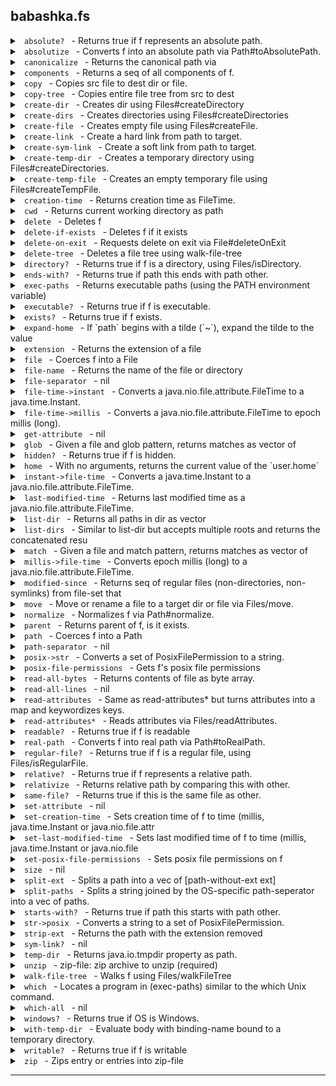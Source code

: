 ## babashka.fs
<details>


<summary><code> absolute? </code>  -  Returns true if f represents an absolute path. </summary>


### `absolute?`
> <code>[f]</code><br>

Returns true if f represents an absolute path.

[Source](null/blob/master/src/babashka/fs.cljc#L103-L105)
</details>


<details>


<summary><code> absolutize </code>  -  Converts f into an absolute path via Path#toAbsolutePath. </summary>


### `absolutize`
> <code>[f]</code><br>

Converts f into an absolute path via Path#toAbsolutePath.

[Source](null/blob/master/src/babashka/fs.cljc#L138-L140)
</details>


<details>


<summary><code> canonicalize </code>  -  Returns the canonical path via </summary>


### `canonicalize`
> <code>[f]</code><br>
> <code>[f {:keys [:nofollow-links]}]</code><br>

Returns the canonical path via
  java.io.File#getCanonicalPath. If :nofollow-links is set, then it
  will fall back on absolutize + normalize. This function can be used
  as an alternative to real-path which requires files to exist.

[Source](null/blob/master/src/babashka/fs.cljc#L152-L161)
</details>


<details>


<summary><code> components </code>  -  Returns a seq of all components of f. </summary>


### `components`
> <code>[f]</code><br>

Returns a seq of all components of f.

[Source](null/blob/master/src/babashka/fs.cljc#L133-L136)
</details>


<details>


<summary><code> copy </code>  -  Copies src file to dest dir or file. </summary>


### `copy`
> <code>[src dest]</code><br>
> <code>[src dest {:keys [:replace-existing :copy-attributes :nofollow-links]}]</code><br>

Copies src file to dest dir or file.
  Options:
  - :replace-existing
  - :copy-attributes
  - :nofollow-links (used to determine to copy symbolic link itself or not).

[Source](null/blob/master/src/babashka/fs.cljc#L342-L358)
</details>


<details>


<summary><code> copy-tree </code>  -  Copies entire file tree from src to dest </summary>


### `copy-tree`
> <code>[src dest]</code><br>
> <code>[src dest {:keys [:replace-existing :copy-attributes :nofollow-links], :as opts}]</code><br>

Copies entire file tree from src to dest. Creates dest if needed
  using create-dirs, passing it the :posix-file-permissions
  option. Supports same options as copy.

[Source](null/blob/master/src/babashka/fs.cljc#L405-L443)
</details>


<details>


<summary><code> create-dir </code>  -  Creates dir using Files#createDirectory </summary>


### `create-dir`
> <code>[path]</code><br>
> <code>[path {:keys [:posix-file-permissions]}]</code><br>

Creates dir using Files#createDirectory. Does not create parents.

[Source](null/blob/master/src/babashka/fs.cljc#L391-L397)
</details>


<details>


<summary><code> create-dirs </code>  -  Creates directories using Files#createDirectories </summary>


### `create-dirs`
> <code>[path]</code><br>
> <code>[path {:keys [:posix-file-permissions]}]</code><br>

Creates directories using Files#createDirectories. Also creates parents if needed.

[Source](null/blob/master/src/babashka/fs.cljc#L399-L403)
</details>


<details>


<summary><code> create-file </code>  -  Creates empty file using Files#createFile. </summary>


### `create-file`
> <code>[path]</code><br>
> <code>[path {:keys [:posix-file-permissions]}]</code><br>

Creates empty file using Files#createFile.

[Source](null/blob/master/src/babashka/fs.cljc#L546-L552)
</details>


<details>


<summary><code> create-link </code>  -  Create a hard link from path to target. </summary>


### `create-link`
> <code>[path target]</code><br>

Create a hard link from path to target.

[Source](null/blob/master/src/babashka/fs.cljc#L510-L515)
</details>


<details>


<summary><code> create-sym-link </code>  -  Create a soft link from path to target. </summary>


### `create-sym-link`
> <code>[path target]</code><br>

Create a soft link from path to target.

[Source](null/blob/master/src/babashka/fs.cljc#L502-L508)
</details>


<details>


<summary><code> create-temp-dir </code>  -  Creates a temporary directory using Files#createDirectories. </summary>


### `create-temp-dir`
> <code>[]</code><br>
> <code>[{:keys [:prefix :path :posix-file-permissions]}]</code><br>

Creates a temporary directory using Files#createDirectories.

  (create-temp-dir): creates temp dir with random prefix.
  (create-temp-dir {:keys [:prefix :path :posix-file-permissions]}):

  create temp dir in path with prefix. If prefix is not provided, a random one
  is generated. If path is not provided, the directory is created as if called with (create-temp-dir). The :posix-file-permissions option is a string like "rwx------".

[Source](null/blob/master/src/babashka/fs.cljc#L450-L472)
</details>


<details>


<summary><code> create-temp-file </code>  -  Creates an empty temporary file using Files#createTempFile. </summary>


### `create-temp-file`
> <code>[]</code><br>
> <code>[{:keys [:path :prefix :suffix :posix-file-permissions]}]</code><br>

Creates an empty temporary file using Files#createTempFile.

  - (create-temp-file): creates temp file with random prefix and suffix.
  - (create-temp-dir {:keys [:prefix :suffix :path :posix-file-permissions]}): create
  temp file in path with prefix. If prefix and suffix are not
  provided, random ones are generated. The :posix-file-permissions
  option is a string like "rwx------".

[Source](null/blob/master/src/babashka/fs.cljc#L474-L500)
</details>


<details>


<summary><code> creation-time </code>  -  Returns creation time as FileTime. </summary>


### `creation-time`
> <code>[f]</code><br>
> <code>[f {:keys [nofollow-links], :as opts}]</code><br>

Returns creation time as FileTime.

[Source](null/blob/master/src/babashka/fs.cljc#L700-L705)
</details>


<details>


<summary><code> cwd </code>  -  Returns current working directory as path </summary>


### `cwd`
> <code>[]</code><br>

Returns current working directory as path

[Source](null/blob/master/src/babashka/fs.cljc#L1009-L1012)
</details>


<details>


<summary><code> delete </code>  -  Deletes f </summary>


### `delete`
> <code>[f]</code><br>

Deletes f. Returns nil if the delete was successful,
  throws otherwise. Does not follow symlinks.

[Source](null/blob/master/src/babashka/fs.cljc#L517-L523)
</details>


<details>


<summary><code> delete-if-exists </code>  -  Deletes f if it exists </summary>


### `delete-if-exists`
> <code>[f]</code><br>

Deletes f if it exists. Returns true if the delete was successful,
  false if f didn't exist. Does not follow symlinks.

[Source](null/blob/master/src/babashka/fs.cljc#L525-L529)
</details>


<details>


<summary><code> delete-on-exit </code>  -  Requests delete on exit via File#deleteOnExit </summary>


### `delete-on-exit`
> <code>[f]</code><br>

Requests delete on exit via File#deleteOnExit. Returns f.

[Source](null/blob/master/src/babashka/fs.cljc#L578-L582)
</details>


<details>


<summary><code> delete-tree </code>  -  Deletes a file tree using walk-file-tree </summary>


### `delete-tree`
> <code>[root]</code><br>

Deletes a file tree using walk-file-tree. Similar to rm -rf. Does not follow symlinks.

[Source](null/blob/master/src/babashka/fs.cljc#L534-L544)
</details>


<details>


<summary><code> directory? </code>  -  Returns true if f is a directory, using Files/isDirectory. </summary>


### `directory?`
> <code>[f]</code><br>
> <code>[f {:keys [:nofollow-links]}]</code><br>

Returns true if f is a directory, using Files/isDirectory.

[Source](null/blob/master/src/babashka/fs.cljc#L86-L91)
</details>


<details>


<summary><code> ends-with? </code>  -  Returns true if path this ends with path other. </summary>


### `ends-with?`
> <code>[this other]</code><br>

Returns true if path this ends with path other.

[Source](null/blob/master/src/babashka/fs.cljc#L833-L836)
</details>


<details>


<summary><code> exec-paths </code>  -  Returns executable paths (using the PATH environment variable) </summary>


### `exec-paths`
> <code>[]</code><br>

Returns executable paths (using the PATH environment variable). Same
  as (split-paths (System/getenv "PATH")).

[Source](null/blob/master/src/babashka/fs.cljc#L759-L763)
</details>


<details>


<summary><code> executable? </code>  -  Returns true if f is executable. </summary>


### `executable?`
> <code>[f]</code><br>

Returns true if f is executable.

[Source](null/blob/master/src/babashka/fs.cljc#L107-L109)
</details>


<details>


<summary><code> exists? </code>  -  Returns true if f exists. </summary>


### `exists?`
> <code>[f]</code><br>
> <code>[f {:keys [:nofollow-links]}]</code><br>

Returns true if f exists.

[Source](null/blob/master/src/babashka/fs.cljc#L123-L129)
</details>


<details>


<summary><code> expand-home </code>  -  If `path` begins with a tilde (`~`), expand the tilde to the value </summary>


### `expand-home`
> <code>[f]</code><br>

If `path` begins with a tilde (`~`), expand the tilde to the value
  of the `user.home` system property. If the `path` begins with a
  tilde immediately followed by some characters, they are assumed to
  be a username. This is expanded to the path to that user's home
  directory. This is (naively) assumed to be a directory with the same
  name as the user relative to the parent of the current value of
  `user.home`.

[Source](null/blob/master/src/babashka/fs.cljc#L987-L1002)
</details>


<details>


<summary><code> extension </code>  -  Returns the extension of a file </summary>


### `extension`
> <code>[path]</code><br>

Returns the extension of a file

[Source](null/blob/master/src/babashka/fs.cljc#L749-L752)
</details>


<details>


<summary><code> file </code>  -  Coerces f into a File </summary>


### `file`
> <code>[f]</code><br>
> <code>[f & fs]</code><br>

Coerces f into a File. Multiple-arg versions treat the first argument
  as parent and subsequent args as children relative to the parent.

[Source](null/blob/master/src/babashka/fs.cljc#L57-L62)
</details>


<details>


<summary><code> file-name </code>  -  Returns the name of the file or directory </summary>


### `file-name`
> <code>[x]</code><br>

Returns the name of the file or directory. E.g. (file-name "foo/bar/baz") returns "baz".

[Source](null/blob/master/src/babashka/fs.cljc#L163-L166)
</details>


<details>


<summary><code> file-separator </code>  -  nil </summary>


### `file-separator`

[Source](null/blob/master/src/babashka/fs.cljc#L234-L234)
</details>


<details>


<summary><code> file-time->instant </code>  -  Converts a java.nio.file.attribute.FileTime to a java.time.Instant. </summary>


### `file-time->instant`
> <code>[ft]</code><br>

Converts a java.nio.file.attribute.FileTime to a java.time.Instant.

[Source](null/blob/master/src/babashka/fs.cljc#L661-L664)
</details>


<details>


<summary><code> file-time->millis </code>  -  Converts a java.nio.file.attribute.FileTime to epoch millis (long). </summary>


### `file-time->millis`
> <code>[ft]</code><br>

Converts a java.nio.file.attribute.FileTime to epoch millis (long).

[Source](null/blob/master/src/babashka/fs.cljc#L671-L674)
</details>


<details>


<summary><code> get-attribute </code>  -  nil </summary>


### `get-attribute`
> <code>[path attribute]</code><br>
> <code>[path attribute {:keys [:nofollow-links]}]</code><br>

[Source](null/blob/master/src/babashka/fs.cljc#L611-L617)
</details>


<details>


<summary><code> glob </code>  -  Given a file and glob pattern, returns matches as vector of </summary>


### `glob`
> <code>[root pattern]</code><br>
> <code>[root pattern opts]</code><br>

Given a file and glob pattern, returns matches as vector of
  files. Patterns containing ** or / will cause a recursive walk over
  path, unless overriden with :recursive. Glob interpretation is done
  using the rules described in
  https://docs.oracle.com/javase/7/docs/api/java/nio/file/FileSystem.html#getPathMatcher(java.lang.String).

  Options:

  - :hidden: match hidden files. Note: on Windows files starting with
  a dot are not hidden, unless their hidden attribute is set.
  - :follow-links: follow symlinks.
  - :recursive: force recursive search.

  Examples:
  (fs/glob "." "**.clj")

[Source](null/blob/master/src/babashka/fs.cljc#L308-L331)
</details>


<details>


<summary><code> hidden? </code>  -  Returns true if f is hidden. </summary>


### `hidden?`
> <code>[f]</code><br>

Returns true if f is hidden.

[Source](null/blob/master/src/babashka/fs.cljc#L99-L101)
</details>


<details>


<summary><code> home </code>  -  With no arguments, returns the current value of the `user.home` </summary>


### `home`
> <code>[]</code><br>
> <code>[user]</code><br>

With no arguments, returns the current value of the `user.home`
  system property. If a `user` is passed, returns that user's home
  directory as found in the parent of home with no args.

[Source](null/blob/master/src/babashka/fs.cljc#L979-L985)
</details>


<details>


<summary><code> instant->file-time </code>  -  Converts a java.time.Instant to a java.nio.file.attribute.FileTime. </summary>


### `instant->file-time`
> <code>[instant]</code><br>

Converts a java.time.Instant to a java.nio.file.attribute.FileTime.

[Source](null/blob/master/src/babashka/fs.cljc#L666-L669)
</details>


<details>


<summary><code> last-modified-time </code>  -  Returns last modified time as a java.nio.file.attribute.FileTime. </summary>


### `last-modified-time`
> <code>[f]</code><br>
> <code>[f {:keys [nofollow-links], :as opts}]</code><br>

Returns last modified time as a java.nio.file.attribute.FileTime.

[Source](null/blob/master/src/babashka/fs.cljc#L686-L691)
</details>


<details>


<summary><code> list-dir </code>  -  Returns all paths in dir as vector </summary>


### `list-dir`
> <code>[dir]</code><br>
> <code>[dir glob-or-accept]</code><br>

Returns all paths in dir as vector. For descending into subdirectories use glob.
     - `glob-or-accept` - a glob string such as "*.edn" or a (fn accept [^java.nio.file.Path p]) -> truthy

[Source](null/blob/master/src/babashka/fs.cljc#L224-L232)
</details>


<details>


<summary><code> list-dirs </code>  -  Similar to list-dir but accepts multiple roots and returns the concatenated resu </summary>


### `list-dirs`
> <code>[dirs glob-or-accept]</code><br>

Similar to list-dir but accepts multiple roots and returns the concatenated results.
  - `glob-or-accept` - a glob string such as "*.edn" or a (fn accept [^java.nio.file.Path p]) -> truthy

[Source](null/blob/master/src/babashka/fs.cljc#L714-L718)
</details>


<details>


<summary><code> match </code>  -  Given a file and match pattern, returns matches as vector of </summary>


### `match`
> <code>[root pattern]</code><br>
> <code>[root pattern {:keys [hidden follow-links max-depth recursive]}]</code><br>

Given a file and match pattern, returns matches as vector of
  files. Pattern interpretation is done using the rules described in
  https://docs.oracle.com/javase/7/docs/api/java/nio/file/FileSystem.html#getPathMatcher(java.lang.String).

  Options:

  - :hidden: match hidden files. Note: on Windows files starting with
  a dot are not hidden, unless their hidden attribute is set.
  - :follow-links: follow symlinks
  - :recursive: match recursively.
  - :max-depth: max depth to descend into directory structure.

  Examples:
  (fs/match "." "regex:.*\\.clj" {:recursive true})

[Source](null/blob/master/src/babashka/fs.cljc#L242-L306)
</details>


<details>


<summary><code> millis->file-time </code>  -  Converts epoch millis (long) to a java.nio.file.attribute.FileTime. </summary>


### `millis->file-time`
> <code>[millis]</code><br>

Converts epoch millis (long) to a java.nio.file.attribute.FileTime.

[Source](null/blob/master/src/babashka/fs.cljc#L676-L679)
</details>


<details>


<summary><code> modified-since </code>  -  Returns seq of regular files (non-directories, non-symlinks) from file-set that  </summary>


### `modified-since`
> <code>[anchor file-set]</code><br>

Returns seq of regular files (non-directories, non-symlinks) from file-set that were modified since the anchor path.
  The anchor path can be a regular file or directory, in which case
  the recursive max last modified time stamp is used as the timestamp
  to compare with.  The file-set may be a regular file, directory or
  collection of files (e.g. returned by glob). Directories are
  searched recursively.

[Source](null/blob/master/src/babashka/fs.cljc#L865-L874)
</details>


<details>


<summary><code> move </code>  -  Move or rename a file to a target dir or file via Files/move. </summary>


### `move`
> <code>[source target]</code><br>
> <code>[source target {:keys [:replace-existing :atomic-move :nofollow-links]}]</code><br>

Move or rename a file to a target dir or file via Files/move.

[Source](null/blob/master/src/babashka/fs.cljc#L554-L567)
</details>


<details>


<summary><code> normalize </code>  -  Normalizes f via Path#normalize. </summary>


### `normalize`
> <code>[f]</code><br>

Normalizes f via Path#normalize.

[Source](null/blob/master/src/babashka/fs.cljc#L147-L150)
</details>


<details>


<summary><code> parent </code>  -  Returns parent of f, is it exists. </summary>


### `parent`
> <code>[f]</code><br>

Returns parent of f, is it exists.

[Source](null/blob/master/src/babashka/fs.cljc#L569-L572)
</details>


<details>


<summary><code> path </code>  -  Coerces f into a Path </summary>


### `path`
> <code>[f]</code><br>
> <code>[parent child]</code><br>
> <code>[parent child & more]</code><br>

Coerces f into a Path. Multiple-arg versions treat the first argument as
  parent and subsequent args as children relative to the parent.

[Source](null/blob/master/src/babashka/fs.cljc#L47-L55)
</details>


<details>


<summary><code> path-separator </code>  -  nil </summary>


### `path-separator`

[Source](null/blob/master/src/babashka/fs.cljc#L235-L235)
</details>


<details>


<summary><code> posix->str </code>  -  Converts a set of PosixFilePermission to a string. </summary>


### `posix->str`
> <code>[p]</code><br>

Converts a set of PosixFilePermission to a string.

[Source](null/blob/master/src/babashka/fs.cljc#L360-L363)
</details>


<details>


<summary><code> posix-file-permissions </code>  -  Gets f's posix file permissions </summary>


### `posix-file-permissions`
> <code>[f]</code><br>
> <code>[f {:keys [:nofollow-links]}]</code><br>

Gets f's posix file permissions. Use posix->str to view as a string.

[Source](null/blob/master/src/babashka/fs.cljc#L589-L593)
</details>


<details>


<summary><code> read-all-bytes </code>  -  Returns contents of file as byte array. </summary>


### `read-all-bytes`
> <code>[f]</code><br>

Returns contents of file as byte array.

[Source](null/blob/master/src/babashka/fs.cljc#L600-L603)
</details>


<details>


<summary><code> read-all-lines </code>  -  nil </summary>


### `read-all-lines`
> <code>[f]</code><br>

[Source](null/blob/master/src/babashka/fs.cljc#L605-L607)
</details>


<details>


<summary><code> read-attributes </code>  -  Same as read-attributes* but turns attributes into a map and keywordizes keys. </summary>


### `read-attributes`
> <code>[path attributes]</code><br>
> <code>[path attributes {:keys [:nofollow-links :key-fn], :as opts}]</code><br>

Same as read-attributes* but turns attributes into a map and keywordizes keys.
  Keywordizing can be changed by passing a :key-fn in the options map.

[Source](null/blob/master/src/babashka/fs.cljc#L642-L650)
</details>


<details>


<summary><code> read-attributes* </code>  -  Reads attributes via Files/readAttributes. </summary>


### `read-attributes*`
> <code>[path attributes]</code><br>
> <code>[path attributes {:keys [:nofollow-links]}]</code><br>

Reads attributes via Files/readAttributes.

[Source](null/blob/master/src/babashka/fs.cljc#L624-L640)
</details>


<details>


<summary><code> readable? </code>  -  Returns true if f is readable </summary>


### `readable?`
> <code>[f]</code><br>

Returns true if f is readable

[Source](null/blob/master/src/babashka/fs.cljc#L111-L113)
</details>


<details>


<summary><code> real-path </code>  -  Converts f into real path via Path#toRealPath. </summary>


### `real-path`
> <code>[f]</code><br>
> <code>[f {:keys [:nofollow-links]}]</code><br>

Converts f into real path via Path#toRealPath.

[Source](null/blob/master/src/babashka/fs.cljc#L71-L75)
</details>


<details>


<summary><code> regular-file? </code>  -  Returns true if f is a regular file, using Files/isRegularFile. </summary>


### `regular-file?`
> <code>[f]</code><br>
> <code>[f {:keys [:nofollow-links]}]</code><br>

Returns true if f is a regular file, using Files/isRegularFile.

[Source](null/blob/master/src/babashka/fs.cljc#L79-L84)
</details>


<details>


<summary><code> relative? </code>  -  Returns true if f represents a relative path. </summary>


### `relative?`
> <code>[f]</code><br>

Returns true if f represents a relative path.

[Source](null/blob/master/src/babashka/fs.cljc#L119-L121)
</details>


<details>


<summary><code> relativize </code>  -  Returns relative path by comparing this with other. </summary>


### `relativize`
> <code>[this other]</code><br>

Returns relative path by comparing this with other.

[Source](null/blob/master/src/babashka/fs.cljc#L142-L145)
</details>


<details>


<summary><code> same-file? </code>  -  Returns true if this is the same file as other. </summary>


### `same-file?`
> <code>[this other]</code><br>

Returns true if this is the same file as other.

[Source](null/blob/master/src/babashka/fs.cljc#L595-L598)
</details>


<details>


<summary><code> set-attribute </code>  -  nil </summary>


### `set-attribute`
> <code>[path attribute value]</code><br>
> <code>[path attribute value {:keys [:nofollow-links]}]</code><br>

[Source](null/blob/master/src/babashka/fs.cljc#L652-L659)
</details>


<details>


<summary><code> set-creation-time </code>  -  Sets creation time of f to time (millis, java.time.Instant or java.nio.file.attr </summary>


### `set-creation-time`
> <code>[f time]</code><br>
> <code>[f time {:keys [nofollow-links], :as opts}]</code><br>

Sets creation time of f to time (millis, java.time.Instant or java.nio.file.attribute.FileTime).

[Source](null/blob/master/src/babashka/fs.cljc#L707-L712)
</details>


<details>


<summary><code> set-last-modified-time </code>  -  Sets last modified time of f to time (millis, java.time.Instant or java.nio.file </summary>


### `set-last-modified-time`
> <code>[f time]</code><br>
> <code>[f time {:keys [nofollow-links], :as opts}]</code><br>

Sets last modified time of f to time (millis, java.time.Instant or java.nio.file.attribute.FileTime).

[Source](null/blob/master/src/babashka/fs.cljc#L693-L698)
</details>


<details>


<summary><code> set-posix-file-permissions </code>  -  Sets posix file permissions on f </summary>


### `set-posix-file-permissions`
> <code>[f posix-file-permissions]</code><br>

Sets posix file permissions on f. Accepts a string like "rwx------" or a set of PosixFilePermission.

[Source](null/blob/master/src/babashka/fs.cljc#L584-L587)
</details>


<details>


<summary><code> size </code>  -  nil </summary>


### `size`
> <code>[f]</code><br>

[Source](null/blob/master/src/babashka/fs.cljc#L574-L576)
</details>


<details>


<summary><code> split-ext </code>  -  Splits a path into a vec of [path-without-ext ext] </summary>


### `split-ext`
> <code>[path]</code><br>

Splits a path into a vec of [path-without-ext ext]. Works with strings, files, or paths.

[Source](null/blob/master/src/babashka/fs.cljc#L720-L730)
</details>


<details>


<summary><code> split-paths </code>  -  Splits a string joined by the OS-specific path-seperator into a vec of paths. </summary>


### `split-paths`
> <code>[joined-paths]</code><br>

Splits a string joined by the OS-specific path-seperator into a vec of paths.

[Source](null/blob/master/src/babashka/fs.cljc#L754-L757)
</details>


<details>


<summary><code> starts-with? </code>  -  Returns true if path this starts with path other. </summary>


### `starts-with?`
> <code>[this other]</code><br>

Returns true if path this starts with path other.

[Source](null/blob/master/src/babashka/fs.cljc#L828-L831)
</details>


<details>


<summary><code> str->posix </code>  -  Converts a string to a set of PosixFilePermission. </summary>


### `str->posix`
> <code>[s]</code><br>

Converts a string to a set of PosixFilePermission.

[Source](null/blob/master/src/babashka/fs.cljc#L365-L368)
</details>


<details>


<summary><code> strip-ext </code>  -  Returns the path with the extension removed </summary>


### `strip-ext`
> <code>[path]</code><br>
> <code>[path {:keys [ext]}]</code><br>

Returns the path with the extension removed. If provided, a specific extension will be removed.

[Source](null/blob/master/src/babashka/fs.cljc#L732-L747)
</details>


<details>


<summary><code> sym-link? </code>  -  nil </summary>


### `sym-link?`
> <code>[f]</code><br>

[Source](null/blob/master/src/babashka/fs.cljc#L531-L532)
</details>


<details>


<summary><code> temp-dir </code>  -  Returns java.io.tmpdir property as path. </summary>


### `temp-dir`
> <code>[]</code><br>

Returns java.io.tmpdir property as path.

[Source](null/blob/master/src/babashka/fs.cljc#L445-L448)
</details>


<details>


<summary><code> unzip </code>  -  zip-file: zip archive to unzip (required) </summary>


### `unzip`
> <code>[zip-file]</code><br>
> <code>[zip-file dest]</code><br>
> <code>[zip-file dest {:keys [replace-existing]}]</code><br>

zip-file: zip archive to unzip (required)
   dest: destination directory (defaults to ".")
   Options:
     :replace-existing true/false: overwrite existing files

[Source](null/blob/master/src/babashka/fs.cljc#L880-L907)
</details>


<details>


<summary><code> walk-file-tree </code>  -  Walks f using Files/walkFileTree </summary>


### `walk-file-tree`
> <code>[f {:keys [:pre-visit-dir :post-visit-dir :visit-file :visit-file-failed :follow-links :max-depth]}]</code><br>

Walks f using Files/walkFileTree. Visitor functions: :pre-visit-dir,
  :post-visit-dir, :visit-file, :visit-file-failed. All visitor functions
  default to (constantly :continue). Supported return
  values: :continue, :skip-subtree, :skip-siblings, :terminate. A
  different return value will throw.

[Source](null/blob/master/src/babashka/fs.cljc#L170-L204)
</details>


<details>


<summary><code> which </code>  -  Locates a program in (exec-paths) similar to the which Unix command. </summary>


### `which`
> <code>[program]</code><br>
> <code>[program opts]</code><br>

Locates a program in (exec-paths) similar to the which Unix command.
  On Windows it tries to resolve in the order of: .com, .exe, .bat,
  .cmd.

[Source](null/blob/master/src/babashka/fs.cljc#L772-L815)
</details>


<details>


<summary><code> which-all </code>  -  nil </summary>


### `which-all`
> <code>[program]</code><br>
> <code>[program opts]</code><br>

[Source](null/blob/master/src/babashka/fs.cljc#L817-L820)
</details>


<details>


<summary><code> windows? </code>  -  Returns true if OS is Windows. </summary>


### `windows?`
> <code>[]</code><br>

Returns true if OS is Windows.

[Source](null/blob/master/src/babashka/fs.cljc#L1004-L1007)
</details>


<details>


<summary><code> with-temp-dir </code>  -  Evaluate body with binding-name bound to a temporary directory. </summary>


### `with-temp-dir`
> <code>[[binding-name options & more] & body]</code><br>

Macro.


Evaluate body with binding-name bound to a temporary directory.

  The directory is created by passing `options` to create-temp-dir, and
  will be removed with `delete-tree` on exit from the scope.

  `options` is a map with the keys as for create-temp-dir.

[Source](null/blob/master/src/babashka/fs.cljc#L957-L971)
</details>


<details>


<summary><code> writable? </code>  -  Returns true if f is writable </summary>


### `writable?`
> <code>[f]</code><br>

Returns true if f is writable

[Source](null/blob/master/src/babashka/fs.cljc#L115-L117)
</details>


<details>


<summary><code> zip </code>  -  Zips entry or entries into zip-file </summary>


### `zip`
> <code>[zip-file entries]</code><br>
> <code>[zip-file entries _opts]</code><br>

Zips entry or entries into zip-file. An entry may be a file or
  directory. Directories are included recursively and their names are
  preserved in the zip file. Currently only accepts relative entries.

[Source](null/blob/master/src/babashka/fs.cljc#L938-L953)
</details>


<hr>
